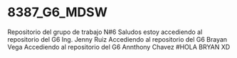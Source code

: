 # 8387_G6_MDSW
Repositorio del grupo de trabajo N#6
Saludos estoy accediendo al repositorio del G6 Ing. Jenny Ruiz 
Accediendo al repositorio del G6 Brayan Vega
Accediendo al repositorio del G6 Annthony Chavez
#HOLA BRYAN XD
